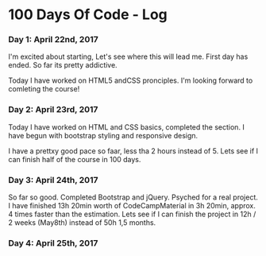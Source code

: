 # 100 Days Of Code - Log

### Day 1: April 22nd, 2017

I'm excited about starting, Let's see where this will lead me.
First day has ended. So far its pretty addictive.

Today I have worked on HTML5 andCSS pronciples. 
I'm looking forward to comleting the course!


### Day 2: April 23rd, 2017

Today I have worked on HTML and CSS basics, completed the section. I have begun with bootstrap styling and responsive design.

I have a prettxy good pace so faar, less tha 2 hours instead of 5. Lets see if I can finish half of the course in 100 days.


### Day 3: April 24th, 2017

So far so good. Completed Bootstrap and jQuery. Psyched for a real project. I have finished 13h 20min worth of CodeCampMaterial in 3h 20min, approx. 4 times faster than the estimation. Lets see if I can finish the project in 12h / 2 weeks (May8th) instead of 50h 1,5 months.

### Day 4: April 25th, 2017


